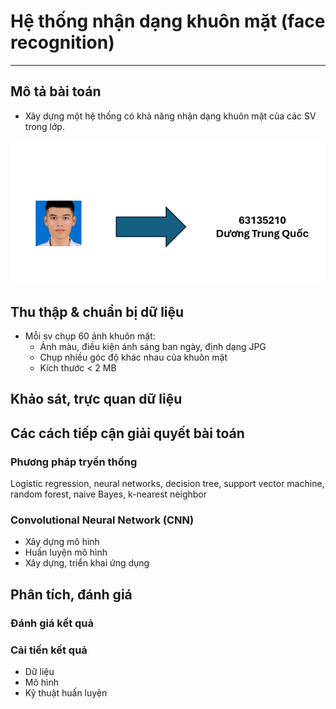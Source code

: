 # Hệ thống nhận dạng khuôn mặt (face recognition)

---

## Mô tả bài toán

- Xây dựng một hệ thống có khả năng nhận dạng khuôn mặt của các SV trong lớp.

<img src="figs/example.PNG">

## Thu thập & chuẩn bị dữ liệu

- Mỗi sv chụp 60 ảnh khuôn mặt:
  - Ảnh màu, điều kiện ánh sáng ban ngày, định dạng JPG
  - Chụp nhiều góc độ khác nhau của khuôn mặt
  - Kích thước < 2 MB

## Khảo sát, trực quan dữ liệu

## Các cách tiếp cận giải quyết bài toán

### Phương pháp tryền thống

Logistic regression, neural networks, decision tree, support vector machine, random forest, naive Bayes, k-nearest neighbor

### Convolutional Neural Network (CNN)

- Xây dựng mô hình
- Huấn luyện mô hình
- Xây dựng, triển khai ứng dụng

## Phân tích, đánh giá

### Đánh giá kết quả

### Cải tiến kết quả

- Dữ liệu
- Mô hình
- Kỹ thuật huấn luyện
